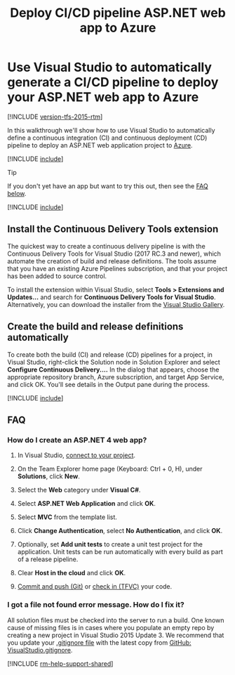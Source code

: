 ﻿---
title: Deploy CI/CD pipeline ASP.NET web app to Azure
ms.custom: seodec18
description: Use Visual Studio to automatically generate a CI/CD pipeline to deploy your ASP.NET web app to Azure in Azure Pipelines or Team Foundation Server (TFS)
ms.topic: conceptual
ms.assetid: 498BF7D8-2932-46FB-BD38-E8EBD1C5CABA
ms.date: 02/10/2017
monikerRange: '>= tfs-2015'
---

# Use Visual Studio to automatically generate a CI/CD pipeline to deploy your ASP.NET web app to Azure

[!INCLUDE [version-tfs-2015-rtm](../../../includes/version-tfs-2015-rtm.md)]

In this walkthrough we'll show how to use Visual Studio to automatically define a continuous integration (CI) and continuous deployment (CD) pipeline to deploy an ASP.NET web application project to [Azure](https://azure.microsoft.com/).

[!INCLUDE [include](../../../apps/aspnet/includes/ci-cd-description.md)]

> [!TIP]
> If you don't yet have an app but want to try this out, then see the [FAQ below](#new_solution).

[!INCLUDE [include](../../../apps/aspnet/includes/setup.md)]

## Install the Continuous Delivery Tools extension

The quickest way to create a continuous delivery pipeline is with the Continuous Delivery Tools for Visual Studio (2017 RC.3 and newer),
which automate the creation of build and release definitions. The tools assume that you have an existing Azure Pipelines subscription,
and that your project has been added to source control.

To install the extension within Visual Studio, select **Tools > Extensions and Updates...** and search for **Continuous Delivery Tools for Visual Studio**. Alternatively, you can download the installer from the [Visual Studio Gallery](https://aka.ms/CD4VS).

## Create the build and release definitions automatically

To create both the build (CI) and release (CD) pipelines for a project, in Visual Studio, right-click the Solution node in Solution Explorer and select **Configure Continuous Delivery....** In the dialog that appears, choose the appropriate repository branch, Azure subscription, and target App Service, and click OK. You'll see details in the Output pane during the process.

[!INCLUDE [include](../../../apps/aspnet/includes/commit-build-release.md)]

## FAQ

<!-- BEGINSECTION class="md-qanda" -->

<h3 id="new_solution">How do I create an ASP.NET 4 web app?</h3>

1. In Visual Studio, [connect to your project](../../../../organizations/projects/connect-to-projects.md#visual-studio).

1. On the Team Explorer home page (Keyboard: Ctrl + 0, H), under **Solutions**, click **New**.

1. Select the **Web** category under **Visual C#**.

1. Select **ASP.NET Web Application** and click **OK**.

1. Select **MVC** from the template list.

1. Click **Change Authentication**, select **No Authentication**, and click **OK**.

1. Optionally, set **Add unit tests** to create a unit test project for the application. Unit tests can be run automatically with every build as part of a release pipeline.

1. Clear **Host in the cloud** and click **OK**.

1. [Commit and push (Git)](../../../../repos/git/share-your-code-in-git-vs.md) or [check in (TFVC)](../../../../repos/tfvc/share-your-code-in-tfvc-vs.md) your code.

### I got a file not found error message. How do I fix it?

All solution files must be checked into the server to run a build. One known cause of missing files is in cases where you populate an empty repo by creating a new project in Visual Studio 2015 Update 3. We recommend that you update your [.gitignore file](../../../../repos/git/ignore-files.md) with the latest copy from [GitHub: VisualStudio.gitignore](https://github.com/github/gitignore/blob/master/VisualStudio.gitignore).

<!-- ENDSECTION -->

[!INCLUDE [rm-help-support-shared](../../../includes/rm-help-support-shared.md)]

